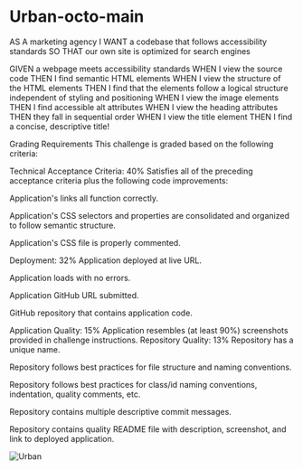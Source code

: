 # Urban-octo-main
AS A marketing agency I WANT a codebase that follows accessibility standards SO THAT our own site is optimized for search engines

GIVEN a webpage meets accessibility standards WHEN I view the source code THEN I find semantic HTML elements WHEN I view the structure of the HTML elements THEN I find that the elements follow a logical structure independent of styling and positioning WHEN I view the image elements THEN I find accessible alt attributes WHEN I view the heading attributes THEN they fall in sequential order WHEN I view the title element THEN I find a concise, descriptive title!

Grading Requirements This challenge is graded based on the following criteria:

Technical Acceptance Criteria: 40% Satisfies all of the preceding acceptance criteria plus the following code improvements:

Application's links all function correctly.

Application's CSS selectors and properties are consolidated and organized to follow semantic structure.

Application's CSS file is properly commented.

Deployment: 32% Application deployed at live URL.

Application loads with no errors.

Application GitHub URL submitted.

GitHub repository that contains application code.

Application Quality: 15% Application resembles (at least 90%) screenshots provided in challenge instructions. Repository Quality: 13% Repository has a unique name.

Repository follows best practices for file structure and naming conventions.

Repository follows best practices for class/id naming conventions, indentation, quality comments, etc.

Repository contains multiple descriptive commit messages.

Repository contains quality README file with description, screenshot, and link to deployed application.

![Urban](https://user-images.githubusercontent.com/89046665/156941168-c83f42f3-a38d-4764-bd53-9c9ffc0884a3.png)

